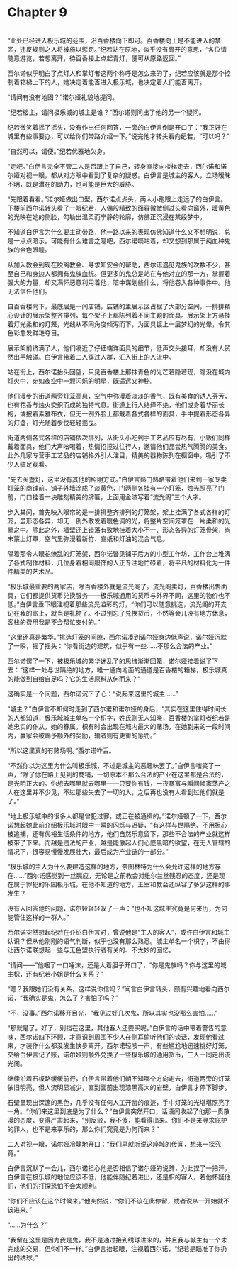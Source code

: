 # Chapter 9

<br>
“此处已经进入极乐城的范围，沿百香楼向下即可。百香楼向上是不能进入的禁区，违反规则之人将被施以惩罚。”纪若站在原地，似乎没有离开的意思，“各位请随意游览，若想离开，待百香楼上点起青灯，便可从原路返回。”

西尔诺似乎明白了点灯人和掌灯者这两个称呼是怎么来的了，纪若应该就是那个控制着箱梯上下的人，她决定着能否进入极乐城，也决定着人们能否离开。

“请问有没有地图？”诺尔娅礼貌地提问。

“纪若楼主，请问极乐城的城主是谁？”西尔诺则问出了他的另一个疑问。

纪若微笑着摇了摇头，没有作出任何回答，一旁的白伊言倒是开口了：“我正好在城里有些事要办，可以给你们带路介绍一下。”说完他才转头看向纪若，“可以吗？”

“自然可以，请便。”纪若优雅地欠身。

“走吧。”白伊言完全不管二人是否跟上了自己，转身直接向楼梯走去，西尔诺和诺尔娅对视一眼，都从对方眼中看到了复杂的疑惑。白伊言是城主的客人，立场暧昧不明，既是潜在的助力，也可能是巨大的威胁。

“先跟着看看。”诺尔娅做出口型，西尔诺点点头，两人小跑跟上走远了的白伊言。下楼前西尔诺转头看了一眼纪若，人偶般精致的面容微微侧过头看向窗外，暖黄色的光映在她的侧脸，勾勒出温柔而宁静的轮廓，仿佛正沉浸在某段梦中。

不知道白伊言为什么要主动带路，他一路以来的表现仿佛知道什么又不想明说，总是一点点暗示。可能有什么难言之隐吧，西尔诺嘀咕着，却又想到那属于纯血种鬼族的金色眼瞳。

从加入教会到现在脱离教会、寻求知安会的帮助，西尔诺遇见鬼族的次数不少，甚至自己和身边人都拥有鬼族血统。但更多的鬼总是站在与他对立的那一方，掌握着强大的力量，却又满怀恶意利用着他，暗中谋划些什么，将他卷入各种事件中。他无法信任他们。

自百香楼向下，最底层是一间店铺，店铺的主展示区占据了大部分空间，一排排精心设计的展示架整齐排列，每个架子上都陈列着不同主题的面具。展示架上方悬挂着灯光柔和的灯笼，光线从不同角度倾泻而下，为面具镀上一层梦幻的光晕，令其色彩愈发鲜艳夺目。

展示架前挤满了人，他们凑近了仔细端详面具的细节，低声交头接耳，却没有人贸然出手触碰。白伊言带着二人穿过人群，汇入街上的人流中。

站在街上，西尔诺抬头回望，只见百香楼上那抹青色的光芒若隐若现，隐没在城内灯火中，宛如夜空中一颗闪烁的明星，既遥远又神秘。

他们漫步的街道两旁灯笼高悬，空气中弥漫着淡淡的香气，既有美食的诱人芬芳，也有花香与烛火交织而成的独特气息。街道上行人络绎不绝，他们或身着华丽长袍，或披着素雅布衣，但无一例外脸上都戴着各式各样的面具，手中提着形态各异的灯盏，灯光随着步伐轻轻摇曳。

街道两侧各式各样的店铺依次排列，从街头小吃到手工艺品应有尽有，小贩们同样戴着面具，他们大声吆喝着，热情招揽过往行人，邀请他们品尝热气腾腾的美食。此外几家专营手工艺品的店铺格外引人注目，精美的器物陈列在橱窗中，吸引了不少人驻足观看。

“先去买盏灯，这里没有其他的照明方式。”白伊言熟门熟路带着他们来到一家专卖灯笼的商铺前。铺子外墙涂成了淡黄色，门两侧各挂有一个灯笼，烛光照亮了门前，门口挂着一块雕刻精美的牌匾，上面用金漆写着“流光阁”三个大字。

步入其间，首先映入眼帘的是一排排整齐排列的灯笼架，架上挂满了各式各样的灯笼，虽形态各异，却无一例外散发着暖色调的光，将整片空间笼罩在一片柔和的光晕之中。除此之外，墙壁还上错落有致地挂着大小不一、形态各异的灯笼骨架，尚未蒙上灯罩，空气里弥漫着新竹、宣纸和灯油的混合气息。

隔着那令人眼花缭乱的灯笼架，西尔诺瞥见铺子后方的小型工作坊，工作台上堆满了各式制作材料，几位身着相同服饰的人正专注地忙碌着，将平凡的材料化为一件件精美的艺术品。

“极乐城最重要的两家店，除百香楼外就是流光阁了。流光阁卖灯，百香楼出售面具，它们都提供货币兑换服务——极乐城通用的货币与外界不同，这里的物价也不低。”白伊言垂下眼注视着那些流光溢彩的灯，“你们可以随意挑选，流光阁的开支记在我的账上，就当是礼物了。不过别忘了兑换货币，不然等会儿没有地方休息，客栈的费用我是不会帮忙支付的。”

“这里还真是繁华。”挑选灯笼的间隙，西尔诺凑到诺尔娅身边低声说，诺尔娅沉默了一瞬，摇了摇头：“你看街边的建筑，似乎有一些……不那么合法的产业。”

西尔诺愣了一下，被极乐城的繁华迷乱了的思绪渐渐回笼，诺尔娅接着说了下去：“这样一处与世隔绝的地方，唯一通向地面的通道是百香楼的箱梯，极乐城真的能做到自给自足吗？它的生活原料从何而来？”

这确实是一个问题，西尔诺沉下了心：“说起来这里的城主……”

“城主？”白伊言不知何时走到了西尔诺和诺尔娅的身后，“其实在这里住得时间长的人都知道，极乐城城主单名一个枳字，姓氏则无人知晓，百香楼的掌灯者纪若是她忠实的仆从，她的眷属。枳有时会出现在城内最大的赌场，在她到来的一段时间内，赢家会被赐予额外的奖励，输者则有更重的惩罚。”

“所以这里真的有赌场啊。”西尔诺咋舌。

“不然你以为这里为什么叫极乐城，不过是城主的恶趣味罢了。”白伊言嗤笑了一声，“除了你在路上见到的商铺，一切原本不那么合法的产业在这里都是合法的，是光明正大的。你想去哪里就去哪里——只要你有钱，一夜暴富与瞬间倾家荡产之人在这里并不少见，不过那些失去了一切的人，之后再也没有人看到过他们就是了。”

“地上极乐城中的很多人都是曾犯过罪，或正在被通缉的。”诺尔娅顿了一下，西尔诺想起她此前介绍极乐城时眼中一瞬的闪烁与迟疑，“有这样与世隔绝、不用担心被追捕，还有优裕生活条件的地方，他们自然乐意留下，那些不合法的产业就这样被带了下来。而越是违法的产业，越是能激起人们心底黑暗的欲望，在无人管辖的情况下，很容易慢慢发展壮大，最后成为产业链的一部分。”

“极乐城的主人为什么要建造这样的地方，奈图林特为什么会允许这样的地方存在……”西尔诺感觉到一丝膈应，无论是之前教会对维尔兰丝残忍的态度，还是现在属于罪犯的乐园极乐城，在他不知道的地方，王室和教会还纵容了多少这样的事发生？

没有人回答他的问题，诺尔娅轻轻叹了一声：“也不知这城主究竟是何来历，为何能管住这样的一群人。”

西尔诺突然想起纪若在介绍白伊言时，曾说他是“主人的客人”，或许白伊言和城主认识？但从他刚刚的语气判断，似乎也没有那么熟悉。城主单名一个枳字，不由得让西尔诺联想起一些与无色盟执行者有关的、不太妙的回忆。

“请问——”他咽了一口唾沫，还是大着胆子开口了，“你是鬼族吗？你与这里的城主枳，还有纪若小姐是什么关系？”

“嗯？我跟她们没有关系，这样说你信吗？”闻言白伊言转头，颇有兴趣地看向西尔诺，“我确实是鬼，怎么了？害怕了吗？”

“不，没事。”西尔诺移开目光，“我见过好几次鬼，所以其实也没那么害怕……”

“那就是了。好了，别挡在这里，其他客人还要买呢。”白伊言的话中带着警告的意味，西尔诺四下环顾，才意识到周围不少人在侧耳偷听他们的谈话，发现他看过来，才装作什么都没发生快步离开。西尔诺轻咳一声，有些尴尬地迅速挑好灯笼，交给白伊言记了账，诺尔娅则额外兑换了一些极乐城的通用货币，三人一同走出流光阁。

继续沿着石板路缓缓前行，白伊言带着他们朝不知哪个方向走去，街道两旁的灯笼依旧明亮，但人流明显减少，直到面前出现漆黑高大的岩壁，白伊言才停下脚步。

石壁呈现出深邃的黑色，几乎没有任何人工开凿的痕迹，手中灯笼的光堪堪照亮了一角。“你们来这里到底是为了什么？”白伊言突然开口，话语间收起了他那一贯散漫的态度，变得严肃起来，“别反驳，我不傻，能看得出来。你们不是来寻求庇护的罪人，也不是来享乐的，那么你们究竟是为何而来？”

二人对视一眼，诺尔娅冷静地开口：“我们早就听说这座城的传闻，想来一探究竟。”

白伊言沉默了一会儿，西尔诺担心他是否相信了诺尔娅的说辞，为此捏了一把汗。白伊言在极乐城的地位应该不低，他能伴随纪若进出，还是枳的客人，若他怀疑他们，他们的打探恐怕不会太顺利。

“你们不应该在这个时候来。”他突然说，“你们不该在此停留，或者说从一开始就不该进来。”

“……为什么？”

“我留在这里是因为我是鬼，我不是通过接到绣球进来的，并且我与城主有一个未完成的交易，但你们不一样。”白伊言抬起眼，注视着西尔诺，“纪若是瞄准了你扔出的绣球。”
